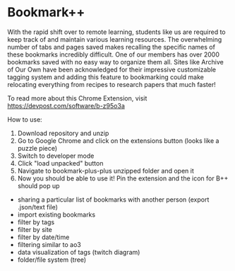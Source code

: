 # Bookmark++
With the rapid shift over to remote learning, students like us are required to keep track of and maintain various learning resources. The overwhelming number of tabs and pages saved makes recalling the specific names of these bookmarks incredibly difficult. One of our members has over 2000 bookmarks saved with no easy way to organize them all. Sites like Archive of Our Own have been acknowledged for their impressive customizable tagging system and adding this feature to bookmarking could make relocating everything from recipes to research papers that much faster!

To read more about this Chrome Extension, visit https://devpost.com/software/b-z95o3a

How to use:
  1) Download repository and unzip
  2) Go to Google Chrome and click on the extensions button (looks like a puzzle piece)
  3) Switch to developer mode
  4) Click "load unpacked" button
  5) Navigate to bookmark-plus-plus unzipped folder and open it
  6) Now you should be able to use it! Pin the extension and the icon for B++ should pop up

- sharing a particular list of bookmarks with another person (export .json/text file)
- import existing bookmarks
- filter by tags
- filter by site
- filter by date/time
- filtering similar to ao3
- data visualization of tags (twitch diagram)
- folder/file system (tree)
